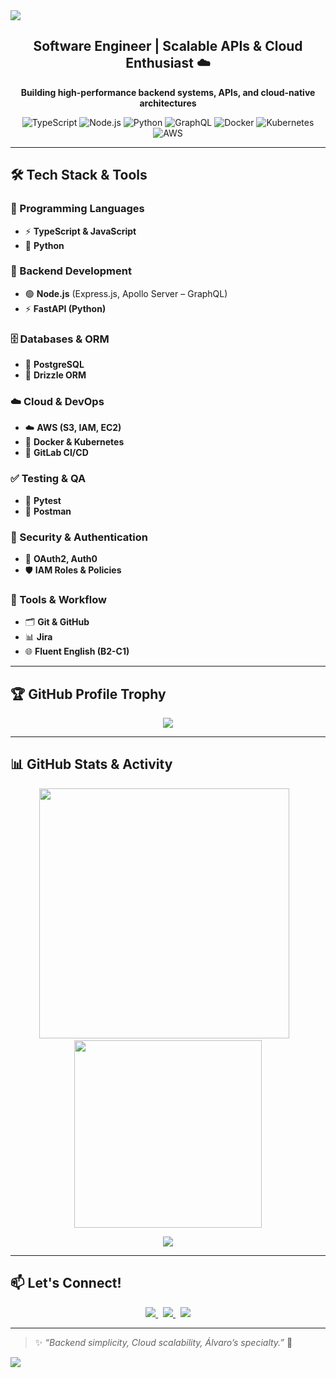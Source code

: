 <!-- Banner SVG Wave -->
<img src="https://capsule-render.vercel.app/api?type=waving&color=0:141E30,100:243B55&height=200&section=header&text=Hey,%20I'm%20Álvaro%20👋&fontSize=40&fontAlign=50&fontColor=FFFFFF" />

<h2 align="center">Software Engineer | Scalable APIs & Cloud Enthusiast ☁️</h2>

<p align="center">
  <b>Building high-performance backend systems, APIs, and cloud-native architectures</b>
</p>

<p align="center">
  <!-- Tech Badges -->
  <img alt="TypeScript" src="https://img.shields.io/badge/TypeScript-3178C6?style=flat-square&logo=typescript&logoColor=white" />
  <img alt="Node.js" src="https://img.shields.io/badge/Node.js-339933?style=flat-square&logo=node.js&logoColor=white" />
  <img alt="Python" src="https://img.shields.io/badge/Python-3776AB?style=flat-square&logo=python&logoColor=white" />
  <img alt="GraphQL" src="https://img.shields.io/badge/GraphQL-E10098?style=flat-square&logo=graphql&logoColor=white" />
  <img alt="Docker" src="https://img.shields.io/badge/Docker-2496ED?style=flat-square&logo=docker&logoColor=white" />
  <img alt="Kubernetes" src="https://img.shields.io/badge/Kubernetes-326CE5?style=flat-square&logo=kubernetes&logoColor=white" />
  <img alt="AWS" src="https://img.shields.io/badge/AWS-232F3E?style=flat-square&logo=amazon-aws&logoColor=white" />
</p>

---

## 🛠️ Tech Stack & Tools

### 🧠 Programming Languages
- ⚡ **TypeScript & JavaScript**
- 🐍 **Python**

### 🔧 Backend Development
- 🟢 **Node.js** (Express.js, Apollo Server – GraphQL)
- ⚡ **FastAPI (Python)**

### 🗄️ Databases & ORM
- 🐘 **PostgreSQL**
- 🔷 **Drizzle ORM**

### ☁️ Cloud & DevOps
- ☁️ **AWS (S3, IAM, EC2)**
- 🐳 **Docker & Kubernetes**
- 🔁 **GitLab CI/CD**

### ✅ Testing & QA
- 🧪 **Pytest**
- 📨 **Postman**

### 🔐 Security & Authentication
- 🔑 **OAuth2, Auth0**
- 🛡️ **IAM Roles & Policies**

### 🧰 Tools & Workflow
- 🗂️ **Git & GitHub**
- 📊 **Jira**
- 🌐 **Fluent English (B2-C1)**

---

## 🏆 GitHub Profile Trophy

<p align="center">
  <img src="https://github-profile-trophy.vercel.app/?username=tu_usuario_github&theme=onedark&no-frame=true&no-bg=true&margin-w=10" />
</p>

---

## 📊 GitHub Stats & Activity

<p align="center">
  <img src="https://github-readme-stats.vercel.app/api?username=tu_usuario_github&show_icons=true&theme=radical&hide_title=true" width="400" />
  &nbsp;&nbsp;
  <img src="https://github-readme-stats.vercel.app/api/top-langs/?username=tu_usuario_github&layout=compact&theme=radical" width="300" />
</p>

<p align="center">
  <img src="https://github-readme-streak-stats.herokuapp.com/?user=tu_usuario_github&theme=radical" />
</p>

---

## 📫 Let's Connect!

<p align="center">
  <a href="https://linkedin.com/in/alvarodeveloper" target="_blank">
    <img src="https://img.shields.io/badge/LinkedIn-0A66C2?style=for-the-badge&logo=linkedin&logoColor=white" />
  </a>
  &nbsp;
  <a href="https://twitter.com/alvaro_dev" target="_blank">
    <img src="https://img.shields.io/badge/Twitter-1DA1F2?style=for-the-badge&logo=twitter&logoColor=white" />
  </a>
  &nbsp;
  <a href="mailto:tu.email@example.com" target="_blank">
    <img src="https://img.shields.io/badge/Email-D14836?style=for-the-badge&logo=gmail&logoColor=white" />
  </a>
</p>

---

> ✨ *“Backend simplicity, Cloud scalability, Álvaro’s specialty.”* 🚀

<!-- Footer Wave SVG -->
<img src="https://capsule-render.vercel.app/api?type=waving&color=0:243B55,100:141E30&height=120&section=footer" />
